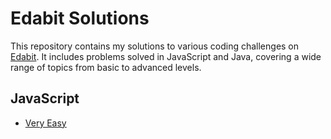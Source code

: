 # Edabit Solutions

This repository contains my solutions to various coding challenges on [Edabit](https://edabit.com/challenges). It includes problems solved in JavaScript and Java, covering a wide range of topics from basic to advanced levels.

## JavaScript

- [Very Easy](https://github.com/unainavarro/edabit-solutions/tree/main/01-very-easy)
